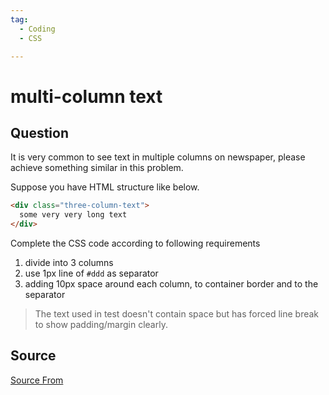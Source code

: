 ```yaml
---
tag:
  - Coding
  - CSS

---
```

  
# multi-column text

## Question
It is very common to see text in multiple columns on newspaper, please achieve something similar in this problem.

Suppose you have HTML structure like below.

```html
<div class="three-column-text">
  some very very long text
</div>
```

Complete the CSS code according to following requirements

1.  divide into 3 columns
2.  use 1px line of `#ddd` as separator
3.  adding 10px space around each column, to container border and to the separator

> The text used in test doesn't contain space but has forced line break to show padding/margin clearly.




##  Source
[Source From](https://bigfrontend.dev/css/multi-column-text)

  